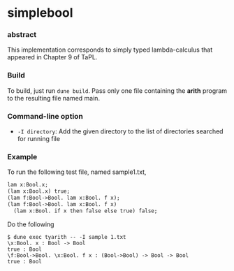 # simplebool

### abstract
This implementation corresponds to simply typed lambda-calculus that appeared in Chapter 9 of TaPL.

### Build
To build, just run `dune build`. Pass only one file containing the **arith** program to the resulting file named main.

### Command-line option
- `-I directory`: Add the given directory to the list of directories
searched for running file

### Example
To run the following test file, named sample1.txt,
```:1.txt
lam x:Bool.x;
(lam x:Bool.x) true;
(lam f:Bool->Bool. lam x:Bool. f x);
(lam f:Bool->Bool. lam x:Bool. f x)
  (lam x:Bool. if x then false else true) false;
```
Do the following
```
$ dune exec tyarith -- -I sample 1.txt
\x:Bool. x : Bool -> Bool
true : Bool
\f:Bool->Bool. \x:Bool. f x : (Bool->Bool) -> Bool -> Bool
true : Bool
```
